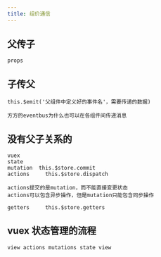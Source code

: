 ```yaml
---
title: 组价通信
---
```

## 父传子 
	props
	
## 子传父
	this.$emit('父组件中定义好的事件名'，需要传递的数据)
	
	方方的eventbus为什么也可以在各组件间传递消息
	
## 没有父子关系的
	vuex
	state
	mutation  this.$store.commit
	actions     this.$store.dispatch
	
	actions提交的是mutation，而不能直接变更状态
	actions可以包含异步操作，但是mutation只能包含同步操作
	
	getters     this.$store.getters
	
## vuex 状态管理的流程
	view actions mutations state view 
